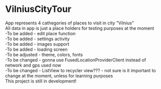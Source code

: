 # VilniusCityTour <br>
App represents 4 cathegories of places to visit in city "Vilnius" <br>
All data in app is just a place holders for testing purposes at the moment <br>
-To be added - edit place function <br>
-To be added - settings activity <br>
-To be added - images support <br>
-To be added - loading screen <br>
-To be adjusted - theme, colors, fonts <br>
-To be changed - gonna use FusedLocationProviderClient instead of network and gps used now <br>
-To be changed - ListView to recycler view??? - not sure is it important to change at the moment, unless for learning purposes <br>
This project is still in development! <br>
